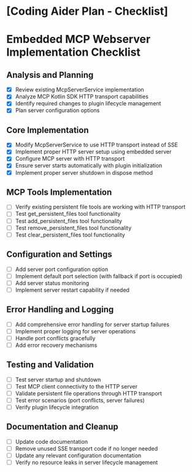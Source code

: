 # [Coding Aider Plan - Checklist]

# Embedded MCP Webserver Implementation Checklist

## Analysis and Planning
- [x] Review existing McpServerService implementation
- [x] Analyze MCP Kotlin SDK HTTP transport capabilities
- [x] Identify required changes to plugin lifecycle management
- [x] Plan server configuration options

## Core Implementation
- [x] Modify McpServerService to use HTTP transport instead of SSE
- [x] Implement proper HTTP server setup using embedded server
- [x] Configure MCP server with HTTP transport
- [x] Ensure server starts automatically with plugin initialization
- [x] Implement proper server shutdown in dispose method

## MCP Tools Implementation
- [ ] Verify existing persistent file tools are working with HTTP transport
- [ ] Test get_persistent_files tool functionality
- [ ] Test add_persistent_files tool functionality
- [ ] Test remove_persistent_files tool functionality
- [ ] Test clear_persistent_files tool functionality

## Configuration and Settings
- [ ] Add server port configuration option
- [ ] Implement default port selection (with fallback if port is occupied)
- [ ] Add server status monitoring
- [ ] Implement server restart capability if needed

## Error Handling and Logging
- [ ] Add comprehensive error handling for server startup failures
- [ ] Implement proper logging for server operations
- [ ] Handle port conflicts gracefully
- [ ] Add error recovery mechanisms

## Testing and Validation
- [ ] Test server startup and shutdown
- [ ] Test MCP client connectivity to the HTTP server
- [ ] Validate persistent file operations through HTTP transport
- [ ] Test error scenarios (port conflicts, server failures)
- [ ] Verify plugin lifecycle integration

## Documentation and Cleanup
- [ ] Update code documentation
- [ ] Remove unused SSE transport code if no longer needed
- [ ] Update any relevant configuration documentation
- [ ] Verify no resource leaks in server lifecycle management
